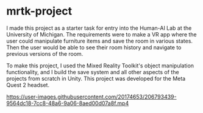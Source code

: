 # mrtk-project

I made this project as a starter task for entry into the Human-AI Lab at the University of Michigan. 
The requirements were to make a VR app where the user could manipulate furniture items and save the room in various states.
Then the user would be able to see their room history and navigate to previous versions of the room. 

To make this project, I used the Mixed Reality Toolkit's object manipulation functionality, and I build the save system
and all other aspects of the projects from scratch in Unity. This project was developed for the Meta Quest 2 headset.  


https://user-images.githubusercontent.com/20174653/206793439-9564dc18-7cc8-48a6-9a06-8aed00d07a8f.mp4

